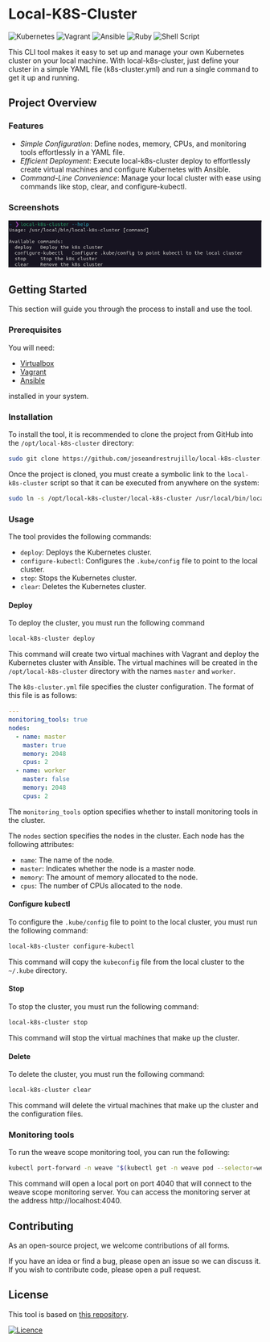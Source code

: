 # Local-K8S-Cluster

![Kubernetes](https://img.shields.io/badge/kubernetes-%23326ce5.svg?style=for-the-badge&logo=kubernetes&logoColor=white)
![Vagrant](https://img.shields.io/badge/vagrant-%231563FF.svg?style=for-the-badge&logo=vagrant&logoColor=white)
![Ansible](https://img.shields.io/badge/ansible-%231A1918.svg?style=for-the-badge&logo=ansible&logoColor=white)
![Ruby](https://img.shields.io/badge/ruby-%23CC342D.svg?style=for-the-badge&logo=ruby&logoColor=white)
![Shell Script](https://img.shields.io/badge/shell_script-%23121011.svg?style=for-the-badge&logo=gnu-bash&logoColor=white)

This CLI tool makes it easy to set up and manage your own Kubernetes cluster on your local machine. With local-k8s-cluster, just define your cluster in a simple YAML file (k8s-cluster.yml) and run a single command to get it up and running.

## Project Overview

### Features

- _Simple Configuration_: Define nodes, memory, CPUs, and monitoring tools effortlessly in a YAML file.
- _Efficient Deployment_: Execute local-k8s-cluster deploy to effortlessly create virtual machines and configure Kubernetes with Ansible.
- _Command-Line Convenience_: Manage your local cluster with ease using commands like stop, clear, and configure-kubectl.

### Screenshots

![Help command output](./docs/help.png)

## Getting Started

This section will guide you through the process to install and use the tool.

### Prerequisites

You will need:

- [Virtualbox](https://www.virtualbox.org/)
- [Vagrant](https://www.vagrantup.com/)
- [Ansible](https://www.ansible.com/)

installed in your system.

### Installation

To install the tool, it is recommended to clone the project from GitHub into the `/opt/local-k8s-cluster` directory:

```bash
sudo git clone https://github.com/joseandrestrujillo/local-k8s-cluster.git /opt/local-k8s-cluster
```

Once the project is cloned, you must create a symbolic link to the `local-k8s-cluster` script so that it can be executed from anywhere on the system:

```bash
sudo ln -s /opt/local-k8s-cluster/local-k8s-cluster /usr/local/bin/local-k8s-cluster
```

### Usage

The tool provides the following commands:

- `deploy`: Deploys the Kubernetes cluster.
- `configure-kubectl`: Configures the `.kube/config` file to point to the local cluster.
- `stop`: Stops the Kubernetes cluster.
- `clear`: Deletes the Kubernetes cluster.

#### Deploy

To deploy the cluster, you must run the following command

```bash
local-k8s-cluster deploy
```

This command will create two virtual machines with Vagrant and deploy the Kubernetes cluster with Ansible. The virtual machines will be created in the `/opt/local-k8s-cluster` directory with the names `master` and `worker`.

The `k8s-cluster.yml` file specifies the cluster configuration. The format of this file is as follows:

```yml
---
monitoring_tools: true
nodes:
  - name: master
    master: true
    memory: 2048
    cpus: 2
  - name: worker
    master: false
    memory: 2048
    cpus: 2
```

The `monitoring_tools` option specifies whether to install monitoring tools in the cluster.

The `nodes` section specifies the nodes in the cluster. Each node has the following attributes:

- `name`: The name of the node.
- `master`: Indicates whether the node is a master node.
- `memory`: The amount of memory allocated to the node.
- `cpus`: The number of CPUs allocated to the node.

#### Configure kubectl

To configure the `.kube/config` file to point to the local cluster, you must run the following command:

```bash
local-k8s-cluster configure-kubectl
```

This command will copy the `kubeconfig` file from the local cluster to the `~/.kube` directory.

#### Stop

To stop the cluster, you must run the following command:

```bash
local-k8s-cluster stop
```

This command will stop the virtual machines that make up the cluster.

#### Delete

To delete the cluster, you must run the following command:

```bash
local-k8s-cluster clear
```

This command will delete the virtual machines that make up the cluster and the configuration files.

### Monitoring tools

To run the weave scope monitoring tool, you can run the following:

```bash
kubectl port-forward -n weave "$(kubectl get -n weave pod --selector=weave-scope-component=app -o jsonpath='{.items..metadata.name}')" 4040
```

This command will open a local port on port 4040 that will connect to the weave scope monitoring server. You can access the monitoring server at the address http://localhost:4040.

## Contributing

As an open-source project, we welcome contributions of all forms.

If you have an idea or find a bug, please open an issue so we can discuss it. If you wish to contribute code, please open a pull request.

## License

This tool is based on [this repository](https://github.com/AudelDiaz/kubeadm-cluster/tree/main).

[![Licence](https://img.shields.io/badge/License-GNU%20GPL-blue)](./LICENSE)
